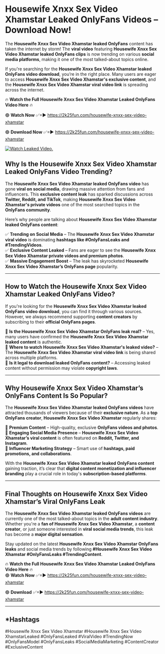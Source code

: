 # Housewife Xnxx Sex Video Xhamstar Leaked OnlyFans Videos – Download Now!

The **Housewife Xnxx Sex Video Xhamstar leaked OnlyFans** content has taken the internet by storm! The **viral video** featuring **Housewife Xnxx Sex Video Xhamstar leaked OnlyFans clips** is now trending on various **social media platforms**, making it one of the most talked-about topics online.  

If you're searching for the **Housewife Xnxx Sex Video Xhamstar leaked OnlyFans video download**, you’re in the right place. Many users are eager to access **Housewife Xnxx Sex Video Xhamstar's exclusive content**, and the **Housewife Xnxx Sex Video Xhamstar viral video link** is spreading across the internet.  

🔥 **Watch the Full Housewife Xnxx Sex Video Xhamstar Leaked OnlyFans Video Here** 🔥  

🟢 **Watch Now** ✅=► https://2k25fun.com/housewife-xnxx-sex-video-xhamstar

🟢 **Download Now** ✅=► https://2k25fun.com/housewife-xnxx-sex-video-xhamstar

[![Watch Leaked Video.](https://miro.medium.com/v2/resize:fit:828/format:webp/1*cilzJN44JGOrTw9NJCrNHA.gif "Watch Leaked Video")](https://2k25fun.com/housewife-xnxx-sex-video-xhamstar)

## **Why Is the Housewife Xnxx Sex Video Xhamstar Leaked OnlyFans Video Trending?**  

The **Housewife Xnxx Sex Video Xhamstar leaked OnlyFans video** has gone **viral on social media**, drawing massive attention from fans and influencers. This **exclusive content leak** has sparked discussions across **Twitter, Reddit, and TikTok**, making **Housewife Xnxx Sex Video Xhamstar's private videos** one of the most searched topics in the **OnlyFans community**.  

Here’s why people are talking about **Housewife Xnxx Sex Video Xhamstar leaked OnlyFans content**:  

✅ **Trending on Social Media** – The **Housewife Xnxx Sex Video Xhamstar viral video** is dominating **hashtags like #OnlyFansLeaks and #TrendingVideos**.  
✅ **Exclusive Content Leaked** – Fans are eager to see the **Housewife Xnxx Sex Video Xhamstar private videos and premium photos**.  
✅ **Massive Engagement Boost** – The leak has skyrocketed **Housewife Xnxx Sex Video Xhamstar’s OnlyFans page** popularity.  

---

## **How to Watch the Housewife Xnxx Sex Video Xhamstar Leaked OnlyFans Video?**  

If you're looking for the **Housewife Xnxx Sex Video Xhamstar leaked OnlyFans video download**, you can find it through various sources. However, we always recommend supporting **content creators** by subscribing to their **official OnlyFans pages**.  

🔹 **Is the Housewife Xnxx Sex Video Xhamstar OnlyFans leak real?** – Yes, many users have confirmed the **Housewife Xnxx Sex Video Xhamstar leaked content** is authentic.  
🔹 **Where to watch Housewife Xnxx Sex Video Xhamstar's leaked video?** – The **Housewife Xnxx Sex Video Xhamstar viral video link** is being shared across multiple platforms.  
🔹 **Is it legal to download leaked OnlyFans content?** – Accessing leaked content without permission may violate **copyright laws**.  

---

## **Why Housewife Xnxx Sex Video Xhamstar’s OnlyFans Content Is So Popular?**  

The **Housewife Xnxx Sex Video Xhamstar leaked OnlyFans videos** have attracted thousands of viewers because of their **exclusive nature**. As a **top OnlyFans creator**, **Housewife Xnxx Sex Video Xhamstar** regularly shares:  

📌 **Premium Content** – High-quality, exclusive **OnlyFans videos and photos**.  
📌 **Engaging Social Media Presence** – **Housewife Xnxx Sex Video Xhamstar’s viral content** is often featured on **Reddit, Twitter, and Instagram**.  
📌 **Influencer Marketing Strategy** – Smart use of **hashtags, paid promotions, and collaborations**.  

With the **Housewife Xnxx Sex Video Xhamstar leaked OnlyFans content** gaining traction, it’s clear that **digital content monetization and influencer branding** play a crucial role in today's **subscription-based platforms**.  

---

## **Final Thoughts on Housewife Xnxx Sex Video Xhamstar’s Viral OnlyFans Leak**  

The **Housewife Xnxx Sex Video Xhamstar leaked OnlyFans videos** are currently one of the most talked-about topics in the **adult content industry**. Whether you're a **fan of Housewife Xnxx Sex Video Xhamstar**, a **content creator**, or just someone interested in **viral social media trends**, this leak has become a **major digital sensation**.  

Stay updated on the latest **Housewife Xnxx Sex Video Xhamstar OnlyFans leaks** and social media trends by following **#Housewife Xnxx Sex Video Xhamstar #OnlyFansLeaks #TrendingContent**.  

🔥 **Watch the Full Housewife Xnxx Sex Video Xhamstar Leaked OnlyFans Video Here** 🔥  
🟢 **Watch Now** ✅=► https://2k25fun.com/housewife-xnxx-sex-video-xhamstar

🟢 **Download** ✅=► https://2k25fun.com/housewife-xnxx-sex-video-xhamstar

---

## *Hashtags
#Housewife Xnxx Sex Video Xhamstar #Housewife Xnxx Sex Video XhamstarLeaked #OnlyFansLeaked #ViralVideo #TrendingNow #OnlyFansModel #OnlyFansLeaks #SocialMediaMarketing #ContentCreator #ExclusiveContent  